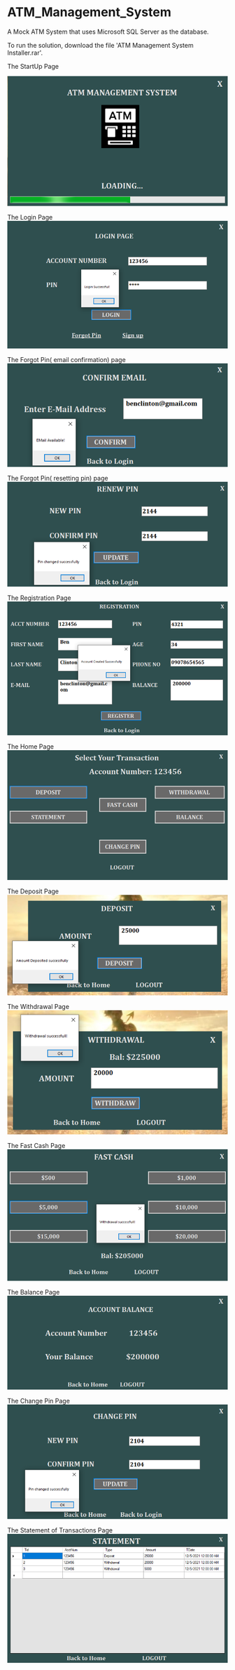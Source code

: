 # ATM_Management_System
A Mock ATM System that uses Microsoft SQL Server as the database.

To run the solution, download the file 'ATM Management System Installer.rar'.

The StartUp Page

<img src = "Images/Opening Page.png">

The Login Page
<img src = "Images/Login Page.png">

The Forgot Pin( email confirmation) page
<img src = "Images/Forgot Pin( email confirmation) page.png">

The Forgot Pin( resetting pin) page
<img src = "Images/Forgot Pin( resetting pin) page.png">

The Registration Page
<img src = "Images/Registration Page.png">

The Home Page
<img src = "Images/Home Page.png">

The Deposit Page
<img src = "Images/Deposit Page.png">

The Withdrawal Page
<img src = "Images/Withdrawal Page.png">

The Fast Cash Page
<img src = "Images/Fast Cash Page.png">

The Balance Page
<img src = "Images/Balance Page.png">

The Change Pin Page
<img src = "Images/Change Pin Page.png">

The Statement of Transactions Page
<img src = "Images/Statement Page.png">
